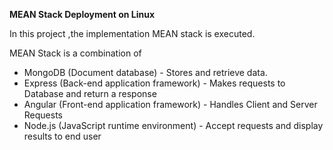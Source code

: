 **MEAN Stack Deployment on Linux**


In this project ,the implementation MEAN stack is executed.



MEAN Stack is a combination of
- MongoDB (Document database) - Stores and retrieve data.
- Express (Back-end application framework) - Makes requests to Database and return a response
- Angular (Front-end application framework) - Handles Client and Server Requests
- Node.js (JavaScript runtime environment) - Accept requests and display results to end user